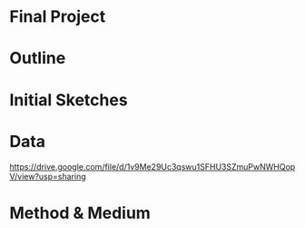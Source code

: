 # Final Project


# Outline


# Initial Sketches


# Data

https://drive.google.com/file/d/1v9Me29Uc3qswu1SFHU3SZmuPwNWHQopV/view?usp=sharing



# Method & Medium
